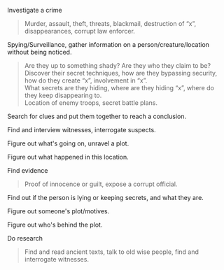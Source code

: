 Investigate a crime
> Murder, assault, theft, threats, blackmail, destruction of “x”, disappearances, corrupt law enforcer.

Spying/Surveillance, gather information on a person/creature/location without being noticed.
> Are they up to something shady? Are they who they claim to be?  
> Discover their secret techniques, how are they bypassing security, how do they create “x”, involvement in “x”.  
> What secrets are they hiding, where are they hiding “x”, where do they keep disappearing to.  
> Location of enemy troops, secret battle plans.

Search for clues and put them together to reach a conclusion.

Find and interview witnesses, interrogate suspects.

Figure out what's going on, unravel a plot.

Figure out what happened in this location.

Find evidence
> Proof of innocence or guilt, expose a corrupt official.

Find out if the person is lying or keeping secrets, and what they are.

Figure out someone's plot/motives.

Figure out who's behind the plot.

Do research
> Find and read ancient texts, talk to old wise people, find and interrogate witnesses.
